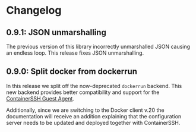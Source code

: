 # Changelog

## 0.9.1: JSON unmarshalling

The previous version of this library incorrectly unmarshalled JSON causing an endless loop. This release fixes JSON unmarshalling.

## 0.9.0: Split docker from dockerrun

In this release we split off the now-deprecated `dockerrun` backend. This new backend provides better compatibility and support for the [ContainerSSH Guest Agent](https://github.com/containerssh/agent).

Additionally, since we are switching to the Docker client v.20 the documentation will receive an addition explaining that the configuration server needs to be updated and deployed together with ContainerSSH.
